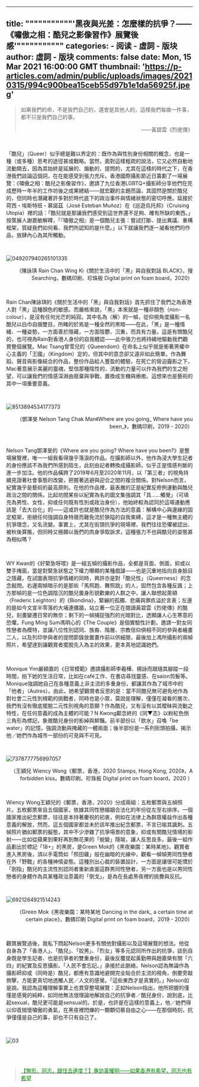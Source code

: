 
---
title: """""""""""'黑夜與光差：怎麼樣的抗爭？——《嘯傲之相：酷兒之影像習作》展覽後感'"""""""""""
categories: 
    - 阅读
    - 虛詞 - 版块
author: 虛詞 - 版块
comments: false
date: Mon, 15 Mar 2021 16:00:00 GMT
thumbnail: 'https://p-articles.com/admin/public/uploads/images/20210315/994c900bea15ceb55d97b1e1da56925f.jpeg'
---

<div>   
<blockquote><p>如果我們的命，不是我們自己的，還會是其他人的，這樣我們每做一件事，都不只是我們自己的事。</p><p style="text-align: right; ">——黃碧雲《烈佬傳》</p></blockquote><p><br></p><p>「酷兒」（Queer）似乎總是難以界定的：既作為與性別身份相關的概念，也是一種（或多種）思考的途徑甚或戰略。當然，面對這樣粗疏的說法，它又必然自動地流動開去，因為其始終是延展的、煽動的、提問的，尤其在這樣的時代之下，在香港我們談論這個詞，在在能感受到張力充斥。香港國際攝影節近日籌劃了一場展覽：《嘯傲之相：酷兒之影像習作》，邀請了九位香港LGBTQ+攝影師分享他們在完成歷時一年半的工作坊後之成果總結——就宏觀的主題而論，其固然是關於酷兒的，但同時也潛藏著許多對於時代底下的政治事件與情緒狀態的密切呼應。延接於荷西・埃斯特班・慕諾茲（José Esteban Muñoz）在《巡遊烏托邦》（Cruising Utopia）裡的話：「酷兒就是那讓我們感受到這世界還不足夠、確有所缺的東西。」按策展人謝嘉敏解釋，「『嘯傲之相』是一個酷兒主張：嘗試打斷、提出異議、重構框架，質疑我們如何看、我們所認知的是什麼。」以下就讓我們逐一凝看他們的作品，放肆內心為其所觸動。</p><p><br></p><p><img src="https://p-articles.com/admin/public/uploads/images/20210315/994c900bea15ceb55d97b1e1da56925f.jpeg" alt="049207940265101335" style="max-width:100%;" referrerpolicy="no-referrer"><br></p><p style="text-align: right; ">（陳詠琪 Rain Chan Wing Ki《關於生活中的「黑」與自我對話  BLACK》，搜 Searching，數碼印刷、珍珠板 Digital print on foam board，2020）</p><p><br></p><p>Rain Chan陳詠琪的《關於生活中的「黑」與自我對話》首先抓住了我們之為香港人對「黑」這種顏色的敏感。而嚴格來說，「黑」本來就是一種非顏色（non-colour），是沒有任何光芒的純寂。其中名為〈解〉的一幀，從仰視角度攝影一名酷兒以白巾自捆雙目，所睹的於焉是一種全然的黑暗——在此，「黑」是一種情緒、一種姿勢，一方面善於隱藏，一方面陰鬱、沉重，而具有力量。這是有關酷兒的，也可視為Rain對香港人身份的自我體認——此中張力也將持續地驅動我們觀賞整個展覽。Mac Tsang曾雪兒的《Queendom》在命名上似乎就是衝著男權中心主義的「王國」（Kingdom）定的，但其中的意念卻又遠非如此簡單。作為舞蹈、聲音與影像結合的作品，整份作品給人豐盈的體驗，在死亡的脅迫霾影之下，Mac著意展示美麗的靈魂，堅信那種陰性的、流動的力量可以作為我們的生之盼望，可以讓我們的情感深淵由廢棄與爭戰，置換成生機與療癒。這想來也是藝術的其中一項重要意義。</p><p><br></p><p><img src="https://p-articles.com/admin/public/uploads/images/20210315/156f56455071045daea41eb81fe2dc06.jpeg" alt="8513894534177373" style="max-width:100%;" referrerpolicy="no-referrer"><br></p><p style="text-align: right; ">（鄧澤旻 Nelson Tang Chak Man《Where are you going_ Where have you been_》，數碼印刷，2019 - 2020）</p><p><br></p><p>Nelson Tang鄧澤旻的《Where are you going? Where have you been?》是整場展覽裡，唯一一組我看得幾乎落淚的作品。在攝影師以外，他作為浸大學生記者的身份應該不為我們所感到陌生，此刻由記者轉換成攝影師，似乎正是情感判斷的進一步加注。他的作品橫跨了2019年6月至2020年11月，以「第三者」的視角持續見證著社會事態的改變，把握著逃避與迎合之間的複合關係。對Nelson而言，紀實幾乎是藝術的最高原則。在他的作品裡，最表層的正是紀實反修例運動與酷兒政治之間的關係。比起坊間某些以紀實為名的圖文集強調其「具……觸覺」（可填充為男性、女性，抑或任何既有性別或政治身份），他始終較為認同於這場運動應該是「去大台化」的——這或許也就是酷兒作為方法的意義：解構中心與邊緣的固定框架，拒絕任何強調自身特徵而難免流於狹隘的自我束縛，這才是一種無主體的抗爭理念，又名流變。事實上，尤其在街頭抗爭的現場裡，我們往往恐懼被認出、被秋後算賬，但同時又極願以我們的肉身爭取訴求，這種張力不也與酷兒的姿態甚為相似嗎？</p><p><br></p><p>WY Kwan的《好緊急呀喂》是一組五幀的攝影作品，全都是背面、側面，抑或以雙手掩面，當是對緊急狀態之下權力曝顯的某種戲謔——也是沉重地指向自身臉目之隱藏，在試圖表現抗爭情緒的同時，興許亦是對「酷兒性」（Queerness）的念念敲問。右邊兩幀暗示的是那些「馬照跑、舞照跳」的人，固然包含各種反諷；上方那幀的是一位色調陰沉的酷兒置身形貌歡樂的人群之中，讓人聯想起萊頓（Frederic Leighton）的《Biondina》，緊繃的孤獨、悲痛與罪疚溢於言表；左邊的是如今文宣半零落的大埔連儂牆，站立著一位正在閱讀黃碧雲《烈佬傳》的酷兒，刻畫變遷日常的無奈；剩下的一幀捕捉強烈的光暗對比，透顯讓人心生寒意的恐懼。Fung Ming Sum馮明心的《The Couple》是個實驗性計劃，邀請一對女同性戀者為模特，並讓八位性別認同、族裔、階層、宗教信仰俱相不同的參與者繪畫二人，以及列印參與者的提問節錄放置畫作前以供細閱，最後加上馮所攝影的兩幀照片，希望達到讓觀賞者擺脫先入為主的效果，更本真地認識她們。</p><p><br></p><p>Monique Yim嚴穎嘉的《日常模範》邀請攝影師李羲樺、楊詠而跟隨其腳蹤一段時間，拍下她的生活日常，比如在café工作、在書店尋找靈感、在salon剪髮等。Monique強調她自己在各種意義上非主流的多重身份，都讓其作為了城市中的「他者」（Autres）。由此，她希望觀賞者反思的是：當不同酷兒無可避免地作為對社會二元性別規範的挑戰者，同時也是小眾，莫說是理解，僅僅在凝看的層次，我們有沒有徹底擺脫二元性別視角的意願？作為酷兒，又有沒有以其曖昧與流動之特性，在任何意義的成為主體的可能？N Kwong鄺念終的《同▼志》以粉紅色倒三角形為標記，象徵酷兒身份的影綽與鮮豔。前半部份以「飲水」召喚「be water」的記憶，強調流動與掩藏的一體兩面；後半部份是一系列街頭拍攝，揭示他／她們作為城市一部份的可見與不可見。</p><p><br></p><p><img src="https://p-articles.com/admin/public/uploads/images/20210315/dfb735c5a618292abeffecb8ff37733e.jpeg" alt="7378777756997057" style="max-width:100%;" referrerpolicy="no-referrer"><br></p><p style="text-align: right; ">（王穎兒 Wiency Wong《郵票，香港，2020 Stamps, Hong Kong, 2020》，A forbidden kiss，數碼印刷、珍珠板  Digital print on foam board，2020 ）</p><p><br></p><p>Wiency Wong王穎兒的《郵票，香港，2020》分成兩組：五枚郵票與五幀照片。五枚郵票來自五個國家，依據其同性戀婚姻合法化的年份從左至右排序。一個國家推出紀念郵票，往往是本持著慶祝的初衷，例如在法律上為群眾權益作出各種意義的解放，然而，這五個國家都並未於該年推出紀念郵票，不言已喻其諷刺。五幀照片猶如郵票的擬態，其中不少滲雜了抗爭場景的意象，抑或有關酷兒情境的影射——比如從蘋果到果籽再到無花果的「蛻變」隱喻，讓人反思良多。最後一組作品劃出於標記「18+」的黑房，是Green Mok的《黑夜樂園：某時某地》。觀賞者進入黑房後，須以手電筒如「照田雞」般在幽暗的光線中，觀看一幀幀男同性戀者在外「野戰」的各種神情姿態。這種別出心裁的裝置設計，一方面是讓很可能慣於「劍指」酷兒的主流性別認同者重新直面這群男同性戀者，另一方面也是以男同性戀者的身體作為具某種政治意義的「倒戈」，是為在長處黑夜裡的挑釁與反抗。</p><p><br></p><p><img src="https://p-articles.com/admin/public/uploads/images/20210315/233214c82e6e0697b8215fac0b6faccc.jpeg" alt="6921264921514243" style="max-width:100%;" referrerpolicy="no-referrer"><br></p><p style="text-align: right; ">（Green Mok《黑夜樂園：某時某地 Dancing in the dark_ a certain time at certain place》，數碼印刷 Digital print on foam board，2019 - 2020）</p><p><br></p><p>觀賞展覽過後，我私下問起Nelson更多有關他對攝影以及這場展覽的想法。他從自身為了「香港人」、「酷兒」、「姣男」、「烈女」等多元認同所作出的抗爭，談到自身既是學生記者、也是抗爭者的雙重身份，最後反覆提起黃勤帶與趙嘉榮有關「六四」的紀實及反思攝影。「人民不會忘記。」承接於此脈絡，Nelson認為無論作為攝影師抑或（同時是）酷兒，都應有意識地避開完全貼合於主流的視角，倒要旁敲側擊，方能更真切地透觸人民／人文的感覺。「這些東西才是真實的。」Nelson如是說。我認為這種理解事實上也貫穿整場展覽：正如Nelson指出，他所把握的僅僅是感覺的純粹，如同他無法很理論地解說自己的抗爭者／酷兒身份，說到底，比起sexual，酷兒更可能是sensual的。於是，也許是在這樣的意義上，他／她們得以仰首揣懷嘯傲的勇氣，在黑夜裡閃爍的一顆顆切慕自由之心——在那個時刻，抗爭僅僅是自己的事，卻也不只有自己了。</p><p><br></p><p><img src="https://p-articles.com/admin/public/uploads/images/20210315/10a15dcbdae10ff650d03fdb3c7f7abb.jpg" alt="03" style="max-width:100%;" referrerpolicy="no-referrer"><br></p><p><br><br></p><blockquote><p><a href="https://p-articles.com/heteroglossia/1125.html" target="_blank"><font color="#008000">【無形．同志，跟住去邊度？】專訪黃耀明——如果香港有希望，同志也有希望</font></a></p></blockquote><p><br></p>  
</div>
            